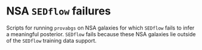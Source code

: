 # NSA `SEDflow` failures
Scripts for running `provabgs` on NSA galaxies for which `SEDflow` fails to 
infer a meaningful posterior. `SEDflow` fails because these NSA galaxies lie
outside of the `SEDflow` training data support.

